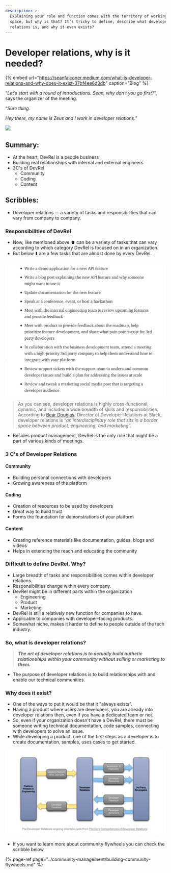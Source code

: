 ```yaml
---
description: >-
  Explaining your role and function comes with the territory of working in this
  space, but why is that? It’s tricky to define, describe what developer
  relations is, and why it even exists?
---
```


# Developer relations, why is it needed?

{% embed url="https://seanfalconer.medium.com/what-is-developer-relations-and-why-does-it-exist-37bf4ee6d3db" caption="Blog" %}

“_Let’s start with a round of introductions. Sean, why don’t you go first?_”, says the organizer of the meeting.

“_Sure thing._

_Hey there, my name is Zeus and I work in developer relations._”

![](https://media.giphy.com/media/lqAaMiMe2exuP6NDOu/giphy.gif)

## Summary:

* At the heart, DevRel is a people business
* Building real relationships with internal and external engineers
* 3C's of DevRel
  * Community
  * Coding 
  * Content

## Scribbles:

* Developer relations -- a variety of tasks and responsibilities that can vary from company to company. 

### Responsibilities of DevRel

* Now, like mentioned above ⬆️ can be a variety of tasks that can vary according to which category DevRel is focused on in an organization.  
* But below ⬇️  are a few tasks that are almost done by every DevRel.  

![Blog](../.gitbook/assets/image%20%2812%29.png)

> As you can see, developer relations is highly cross-functional, dynamic, and includes a wide breadth of skills and responsibilities. According to [Bear Douglas](https://slack.engineering/defining-a-career-path-for-developer-relations/), Director of Developer Relations at Slack, developer relations is “_an interdisciplinary role that sits in a border space between product, engineering, and marketing_”.



* Besides product management, DevRel is the only role that might be a part of various kinds of meetings.

### 3 C's of Developer Relations

#### Community 

* Building personal connections with developers
* Growing awareness of the platform

#### Coding 

* Creation of resources to be used by developers
* Great way to build trust
* Forms the foundation for demonstrations of your platform 

#### Content 

* Creating reference materials like documentation, guides, blogs and videos
* Helps in extending the reach and educating the community

### Difficult to define DevRel. Why? 

* Large breadth of tasks and responsibilities comes within developer relations.
* Responsibilities change within every company. 
* DevRel might be in different parts within the organization 
  * Engineering 
  * Product
  * Marketing
* DevRel is still a relatively new function for companies to have.
* Applicable to companies with developer-facing products. 
* Somewhat niche, makes it harder to define to people outside of the tech industry. 



### So, what is developer relations?

> _**The art of developer relations is to actually build authetic relationships within your community without selling or marketing to them.**_

* The purpose of developer relations is to build relationships with and enable our technical communities. 

### Why does it exist?

* One of the ways to put it would be that it "always exists".
* Having a product where users are developers, you are already into developer relations then, even if you have a dedicated team or not. 
* So, even if your organization doesn't have a DevRel, there must be someone writing technical documentation, code samples, connecting with developers to solve an issue. 
* While developing a product, one of the first steps as a developer is to create documentation, samples, uses cases to get started.

![](../.gitbook/assets/image%20%2814%29.png)

* If you want to learn more about community flywheels you can check the scribble below

{% page-ref page="../community-management/building-community-flywheels.md" %}

## 

